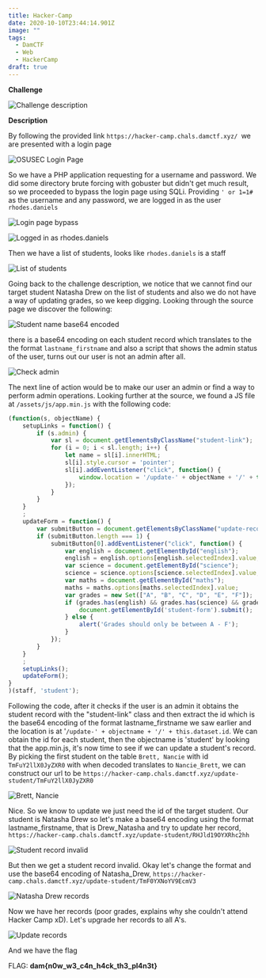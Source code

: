 ```yaml
---
title: Hacker-Camp
date: 2020-10-10T23:44:14.901Z
image: ""
tags:
  - DamCTF
  - Web
  - HackerCamp
draft: true
---
```

**Challenge**

![](/images/hacker-camp-damctf.png "Challenge description")

**Description**

By following the provided link `https://hacker-camp.chals.damctf.xyz/ `we are presented with a login page

![](/images/home-page.png "OSUSEC Login Page")

So we have a PHP application requesting for a username and password. We did some directory brute forcing with gobuster but didn't get much result, so we proceeded to bypass the login page using SQLi. Providing `' or 1=1#` as the username and any password, we are logged in as the user `rhodes.daniels`

![](/images/sqli.png "Login page bypass")

![](/images/rhodes.png "Logged in as rhodes.daniels")



Then we have a list of students, looks like `rhodes.daniels` is a staff

![](/images/students.png "List of students")

Going back to the challenge description, we notice that we cannot find our target student Natasha Drew on the list of students and also we do not have a way of updating grades, so we keep digging. Looking through the source page we discover the following:

![](/images/table.png "Student name base64 encoded")

there is a base64 encoding on each student record which translates to the the format `lastname_firstname` and also a script that shows the admin status of the user, turns out our user is not an admin after all.

![](/images/admin_script.png "Check admin")

The next line of action would be to make our user an admin or find a way to perform admin operations. Looking further at the source, we found a JS file at `/assets/js/app.min.js` with the following code:

```javascript
(function(s, objectName) {
    setupLinks = function() {
        if (s.admin) {
            var sl = document.getElementsByClassName("student-link");
            for (i = 0; i < sl.length; i++) {
                let name = sl[i].innerHTML;
                sl[i].style.cursor = 'pointer';
                sl[i].addEventListener("click", function() {
                    window.location = '/update-' + objectName + '/' + this.dataset.id;
                });
            }
        }
    }
    ;
    updateForm = function() {
        var submitButton = document.getElementsByClassName("update-record");
        if (submitButton.length === 1) {
            submitButton[0].addEventListener("click", function() {
                var english = document.getElementById("english");
                english = english.options[english.selectedIndex].value;
                var science = document.getElementById("science");
                science = science.options[science.selectedIndex].value;
                var maths = document.getElementById("maths");
                maths = maths.options[maths.selectedIndex].value;
                var grades = new Set(["A", "B", "C", "D", "E", "F"]);
                if (grades.has(english) && grades.has(science) && grades.has(maths)) {
                    document.getElementById('student-form').submit();
                } else {
                    alert('Grades should only be between A - F');
                }
            });
        }
    }
    ;
    setupLinks();
    updateForm();
}
)(staff, 'student');
```

Following the code, after it checks if the user is an admin it obtains the student record with the "student-link" class and then extract the id which is the base64 encoding of the format lastname_firstname we saw earlier and the location is at '`/update-' + objectname + '/' + this.dataset.id`. We can obtain the id for each student, then the objectname is 'student' by looking that the app.min.js, it's now time to see if we can update a student's record. By picking the first student on the table `Brett, Nancie` with id `TmFuY2llX0JyZXR0` with when decoded translates to `Nancie_Brett`, we can construct our url to be `https://hacker-camp.chals.damctf.xyz/update-student/TmFuY2llX0JyZXR0`

![](/images/brett.png "Brett, Nancie")

Nice. So we know to update we just need the id of the target student. Our student is Natasha Drew so let's make a base64 encoding using the format lastname_firstname, that is Drew_Natasha and try to update her record, `https://hacker-camp.chals.damctf.xyz/update-student/RHJld19OYXRhc2hh`

![](/images/invalid.png "Student record invalid")

But then we get a student record invalid. Okay let's change the format and use the base64 encoding of Natasha_Drew, `https://hacker-camp.chals.damctf.xyz/update-student/TmF0YXNoYV9EcmV3`

![](/images/drew.png "Natasha Drew records")

Now we have her records (poor grades, explains why she couldn't attend Hacker Camp xD). Let's upgrade her records to all A's.

![](/images/finale.png "Update records")

 And we have the flag

FLAG: **dam{n0w_w3_c4n_h4ck_th3_pl4n3t}**
